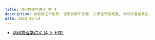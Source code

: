 ```yaml
---
title: 泡利物理学讲义 卷 4
description: 钟鼓馔玉不足贵, 但愿长醉不复醒. 古来圣贤皆寂寞, 惟有饮者留其名.
date: 2022-10-14
---
```


- [泡利物理学讲义 (4, 5, 6卷)](https://book.douban.com/subject/35192922/)
